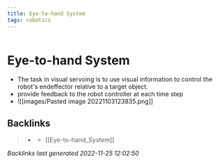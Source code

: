 ```yaml
---
title: Eye-to-hand System
tags: robotics 
---
```

```toc
```
# Eye-to-hand System
- The task in visual servoing is to use visual information to control the robot's endeffector relative to a target object.
- provide feedback to the robot controller at each time step
- ![[images/Pasted image 20221103123835.png]]

## Backlinks

> - [](journals/2022-11-03.md)
>   - [[Eye-to-hand_System]]

_Backlinks last generated 2022-11-25 12:02:50_

